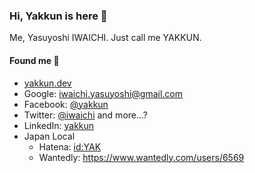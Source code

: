 ### Hi, Yakkun is here 👋

Me, Yasuyoshi IWAICHI. Just call me YAKKUN.

#### Found me :eyes:

- [yakkun.dev](https://yakkun.dev)
- Google: iwaichi.yasuyoshi@gmail.com
- Facebook: [@yakkun](https://facebook.com/yakkun)
- Twitter: [@iwaichi](https://twitter.com/iwaichi) and more...?
- LinkedIn: [yakkun](https://www.linkedin.com/in/yakkun/)
- Japan Local
  - Hatena: [id:YAK](https://profile.hatena.ne.jp/YAK/)
  - Wantedly: https://www.wantedly.com/users/6569
